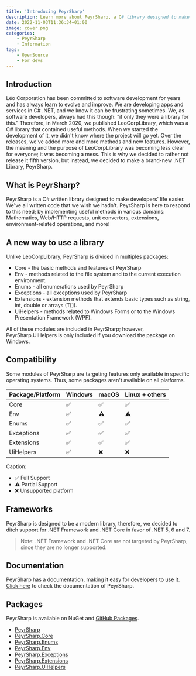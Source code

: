 ```yaml
---
title: 'Introducing PeyrSharp'
description: Learn more about PeyrSharp, a C# library designed to make developers' job easier.
date: 2022-11-03T11:36:34+01:00
image: cover.png
categories:
    - PeyrSharp
    - Information
tags:
    - OpenSource
    - For devs
---
```


## Introduction

Léo Corporation has been committed to software development for years and has always learn to evolve and improve. We are developing apps and services in C# .NET, and we know it can be frustrating sometimes. We, as software developers, always had this though: “if only they were a library for this.” Therefore, in March 2020, we published LeoCorpLibrary, which was a C# library that contained useful methods. When we started the development of it, we didn't know where the project will go yet. Over the releases, we've added more and more methods and new features. However, the meaning and the purpose of LeoCorpLibrary was becoming less clear for everyone; it was becoming a mess. This is why we decided to rather not release it fifth version, but instead, we decided to make a brand-new .NET Library, PeyrSharp.

## What is PeyrSharp?

PeyrSharp is a C# written library designed to make developers' life easier. We've all written code that we wish we hadn't. PeyrSharp is here to respond to this need; by implementing useful methods in various domains: Mathematics, Web/HTTP requests, unit converters, extensions, environment-related operations, and more!

## A new way to use a library

Unlike LeoCorpLibrary, PeyrSharp is divided in multiples packages:

-	Core - the basic methods and features of PeyrSharp
-	Env - methods related to the file system and to the current execution environment.
-	Enums - all enumerations used by PeyrSharp
-	Exceptions - all exceptions used by PeyrSharp
-	Extensions - extension methods that extends basic types such as string, int, double or arrays (T[]).
-	UiHelpers - methods related to Windows Forms or to the Windows Presentation Framework (WPF).


All of these modules are included in PeyrSharp; however, PeyrSharp.UiHelpers is only included if you download the package on Windows.

## Compatibility
Some modules of PeyrSharp are targeting features only available in specific operating systems. Thus, some packages aren't available on all platforms.

| Package/Platform 	| Windows 	| macOS 	| Linux + others 	|
|------------------	|---------	|-------	|----------------	|
| Core             	| ✅       	| ✅     	| ✅              	|
| Env              	| ✅       	| ⚠️     	| ⚠️              	|
| Enums            	| ✅       	| ✅     	| ✅              	|
| Exceptions       	| ✅       	| ✅     	| ✅              	|
| Extensions       	| ✅       	| ✅     	| ✅              	|
| UiHelpers        	| ✅       	| ❌     	| ❌              	|

Caption:
- ✅ Full Support
- ⚠️ Partial Support
- ❌ Unsupported platform

## Frameworks
PeyrSharp is designed to be a modern library, therefore, we decided to ditch support for .NET Framework and .NET Core in favor of .NET 5, 6 and 7.

> Note: .NET Framework and .NET Core are not targeted by PeyrSharp, since they are no longer supported.

## Documentation
PeyrSharp has a documentation, making it easy for developers to use it. [Click here](https://peyrsharp.leocorporation.dev/) to check the documentation of PeyrSharp.

## Packages
PeyrSharp is available on NuGet and [GitHub Packages](https://github.com/orgs/Leo-Corporation/packages?repo_name=PeyrSharp).

- [PeyrSharp](https://www.nuget.org/packages/PeyrSharp)
- [PeyrSharp.Core](https://www.nuget.org/packages/PeyrSharp.Core/)
- [PeyrSharp.Enums](https://www.nuget.org/packages/PeyrSharp.Enums/)
- [PeyrSharp.Env](https://www.nuget.org/packages/PeyrSharp.Env/)
- [PeyrSharp.Exceptions](https://www.nuget.org/packages/PeyrSharp.Exceptions/)
- [PeyrSharp.Extensions](https://www.nuget.org/packages/PeyrSharp.Extensions/)
- [PeyrSharp.UiHelpers](https://www.nuget.org/packages/PeyrSharp.UiHelpers/)